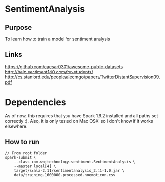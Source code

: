 # SentimentAnalysis

## Purpose
To learn how to train a model for sentiment analysis

## Links
https://github.com/caesar0301/awesome-public-datasets
http://help.sentiment140.com/for-students/
http://cs.stanford.edu/people/alecmgo/papers/TwitterDistantSupervision09.pdf

# Dependencies
As of now, this requires that you have Spark 1.6.2 installed and all paths set correctly :). Also, it is only tested on Mac OSX, so I don't know if it works elsewhere.

## How to run
```
// From root folder
spark-submit \
    --class com.wojtechnology.sentiment.SentimentAnalysis \
    --master local[4] \
    target/scala-2.11/sentimentanalysis_2.11-1.0.jar \
    data/training.1600000.processed.noemoticon.csv
```

